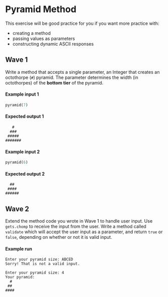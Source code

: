 # Pyramid Method

This exercise will be good practice for you if you want more practice with:
- creating a method
- passing values as parameters
- constructing dynamic ASCII responses


## Wave 1
Write a method that accepts a single parameter, an Integer that creates an octothorpe (`#`) pyramid. The parameter determines the width (in octothorpes) of the **bottom tier** of the pyramid.

#### Example input 1
```ruby
pyramid(7)
```

#### Expected output 1
```
   #
  ###
 #####
#######
```

#### Example input 2
```ruby
pyramid(6)
```

#### Expected output 2
```
  ##
 ####
######
```

## Wave 2
Extend the method code you wrote in Wave 1 to handle user input. Use `gets.chomp` to receive the input from the user. Write a method called `validate` which will accept the user input as a parameter, and return `true` or `false`, depending on whether or not it is valid input.

#### Example run
```
Enter your pyramid size: ABCED
Sorry! That is not a valid input.

Enter your pyramid size: 4
Your pyramid:
  #
 ##
####
```
